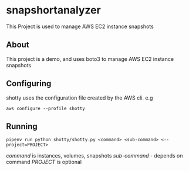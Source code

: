 # snapshortanalyzer

This Project is used to manage AWS EC2 instance snapshots

## About

This project is a demo, and uses boto3 to manage AWS EC2 instance snapshots

## Configuring 

shotty uses the configuration file created by the AWS cli. e.g

`aws configure --profile shotty`

## Running

`pipenv run python shotty/shotty.py <command> <sub-command> <--project=PROJECT>`

*command* is instances, volumes, snapshots
*sub-command* - depends on command
*PROJECT*  is optional
 
